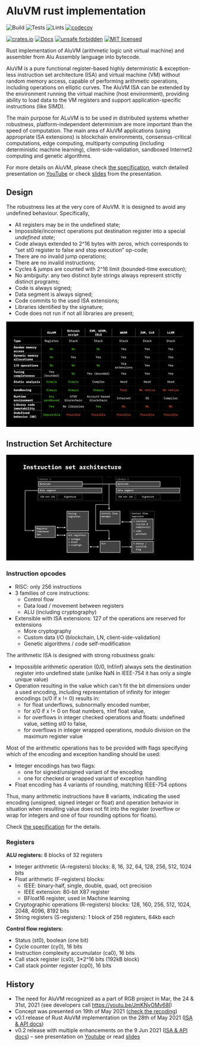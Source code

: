 # AluVM rust implementation

![Build](https://github.com/internet2-org/rust-aluvm/workflows/Build/badge.svg)
![Tests](https://github.com/internet2-org/rust-aluvm/workflows/Tests/badge.svg)
![Lints](https://github.com/internet2-org/rust-aluvm/workflows/Lints/badge.svg)
[![codecov](https://codecov.io/gh/internet2-org/rust-aluvm/branch/master/graph/badge.svg)](https://codecov.io/gh/internet2-org/rust-aluvm)

[![crates.io](https://img.shields.io/crates/v/aluvm)](https://crates.io/crates/aluvm)
[![Docs](https://docs.rs/aluvm/badge.svg)](https://docs.rs/aluvm)
[![unsafe forbidden](https://img.shields.io/badge/unsafe-forbidden-success.svg)](https://github.com/rust-secure-code/safety-dance/)
[![MIT licensed](https://img.shields.io/badge/license-MIT-blue.svg)](./LICENSE)

Rust implementation of AluVM (arithmetic logic unit virtual machine) and 
assembler from Alu Assembly language into bytecode. 

AluVM is a pure functional register-based highly deterministic & 
exception-less instruction set architecture (ISA) and virtual 
machine (VM) without random memory access, capable of performing arithmetic 
operations, including operations on elliptic curves. The AluVM ISA can be 
extended by the environment running the virtual machine (host environment), 
providing ability to load data to the VM registers and support 
application-specific instructions (like SIMD).

The main purpose for ALuVM is to be used in distributed systems whether 
robustness, platform-independent determinism are more important than the 
speed of computation. The main area of AluVM applications (using appropriate 
ISA extensions) is blockchain environments, consensus-critical computations, 
edge computing, multiparty computing (including deterministic machine learning),
client-side-validation, sandboxed Internet2 computing and genetic algorithms.

For more details on AluVM, please check [the specification][AluVM], watch
detailed presentation on [YouTube](https://www.youtube.com/watch?v=brfWta7XXFQ) or check [slides](https://github.com/LNP-BP/presentations/blob/master/Presentation%20slides/RGB%20VM%20%26%20scripting.pdf) from the presentation.


## Design

The robustness lies at the very core of AluVM. It is designed to avoid any
undefined behaviour. Specifically,
* All registers may be in the undefined state;
* Impossible/incorrect operations put destination register into a special 
  *undefined state*;
* Code always extended to 2^16 bytes with zeros, which corresponds to 
  “set st0 register to false and stop execution” op-code;
* There are no invalid jump operations;
* There are no invalid instructions;
* Cycles & jumps are counted with 2^16 limit (bounded-time execution);
* No ambiguity: any two distinct byte strings always represent strictly 
  distinct programs;
* Code is always signed;
* Data segment is always signed;
* Code commits to the used ISA extensions;
* Libraries identified by the signature;
* Code does not run if not all libraries are present;

![Comparison table](doc/comparison.png)


## Instruction Set Architecture

![Instruction set architecture](doc/isa.png)

### Instruction opcodes

- RISC: only 256 instructions
- 3 families of core instructions:
  * Control flow
  * Data load / movement between registers
  * ALU (including cryptography)
- Extensible with ISA extensions: 127 of the operations are reserved for 
  extensions
  * More cryptography
  * Custom data I/O (blockchain, LN, client-side-validation)
  * Genetic algorithms / code self-modification
  
The arithmetic ISA is designed with strong robustness goals:
- Impossible arithmetic operation (0/0, Inf/inf) always sets the destination 
  register into undefined state (unlike NaN in IEEE-754 it has only a single 
  unique value)
- Operation resulting in the value which can't fit the bit dimensions under a 
  used encoding, including representation of infinity for integer encodings 
  (x/0 if x != 0) results in:
  * for float underflows, subnormally encoded number, 
  * for x/0 if x != 0 on float numbers, ±Inf float value,
  * for overflows in integer checked operations and floats: undefined value, 
    setting st0 to false,
  * for overflows in integer wrapped operations, modulo division on the maximum
    register value

Most of the arithmetic operations has to be provided with flags specifying 
which of the encoding and exception handling should be used:
* Integer encodings has two flags:
  - one for signed/unsigned variant of the encoding 
  - one for checked or wrapped variant of exception handling
* Float encoding has 4 variants of rounding, matching IEEE-754 options

Thus, many arithmetic instructions have 8 variants, indicating the used 
encoding (unsigned, signed integer or float) and operation behavior in 
situation when resulting value does not fit into the register (overflow or 
 wrap for integers and one of four rounding options for floats).

Check [the specification][AluVM] for the details.

### Registers

**ALU registers:** 8 blocks of 32 registers
- Integer arithmetic (A-registers) blocks: 8, 16, 32, 64, 128, 256, 512, 
  1024 bits
- Float arithmetic (F-registers) blocks:
  * IEEE: binary-half, single, double, quad, oct precision 
  * IEEE extension: 80-bit X87 register
  * BFloat16 register, used in Machine learning
- Cryptographic operations (R-registers) blocks: 128, 160, 256, 512, 1024, 
  2048, 4096, 8192 bits
- String registers (S-registers): 1 block of 256 registers, 64kb each

**Control flow registers:**
- Status (st0), boolean (one bit)
- Cycle counter (cy0), 16 bits
- Instruction complexity accumulator (ca0), 16 bits
- Call stack register (cs0), 3*2^16 bits (192kB block)
- Call stack pointer register (cp0), 16 bits


## History

- The need for AluVM recognized as a part of RGB project in
  Mar, the 24 & 31st, 2021 (see developers call <https://youtu.be/JmKNyOMv68I>)
- Concept was presented on 19th of May 2021 
  ([check the recoding](https://youtu.be/Mma0oyiVbSE))
- v0.1 release of Rust AluVM implementation on the 28th of May 2021
  ([ISA & API docs](https://docs.rs/aluvm/0.1.0/alure/))
- v0.2 release with multiple enhancements on the 9 Jun 2021
  ([ISA & API docs](https://docs.rs/aluvm/0.2.1/aluvm/)) – see presentation
  on [Youtube] or read [slides](https://github.com/LNP-BP/presentations/blob/master/Presentation%20slides/RGB%20VM%20%26%20scripting.pdf)

[AluVM]: https://github.com/internet2-org/aluvm-spec
[YouTube]: https://www.youtube.com/watch?v=brfWta7XXFQ
[slides]: https://github.com/LNP-BP/presentations/blob/master/Presentation%20slides/Single-use-seals.pdf
